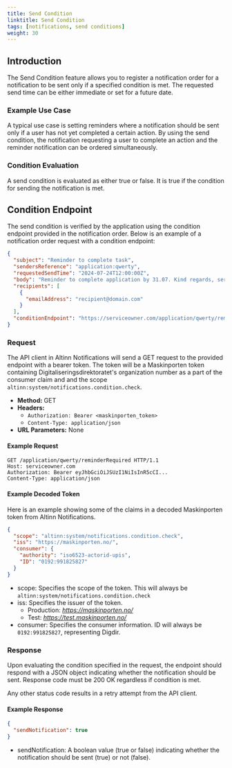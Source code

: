 ```yaml
---
title: Send Condition
linktitle: Send Condition
tags: [notifications, send conditions]
weight: 30
---
```


## Introduction

The Send Condition feature allows you to register a notification order 
for a notification to be sent only if a specified condition is met. 
The requested send time can be either immediate or set for a future date.

### Example Use Case

A typical use case is setting reminders where a notification should be sent only if a user 
has not yet completed a certain action. By using the send condition, the notification requesting 
a user to complete an action and the reminder notification can be ordered simultaneously.

### Condition Evaluation

A send condition is evaluated as either true or false. 
It is true if the condition for sending the notification is met.


## Condition Endpoint

The send condition is verified by the application using the condition endpoint provided in the notification order. 
Below is an example of a notification order request with a condition endpoint:

```json {linenos=false,hl_lines="11"}
{
  "subject": "Reminder to complete task",
  "sendersReference": "application:qwerty",
  "requestedSendTime": "2024-07-24T12:00:00Z",
  "body": "Reminder to complete application by 31.07. Kind regards, service owner",
  "recipients": [
    {
      "emailAddress": "recipient@domain.com"
    }
  ],
  "conditionEndpoint": "https://serviceowner.com/application/qwerty/reminderRequired"
}
```

### Request

The API client in Altinn Notifications will send a GET request to the provided endpoint with a bearer token. 
The token will be a Maskinporten token containing Digitaliseringsdirektoratet's organization number as a part of the
consumer claim and and the scope `altinn:system/notifications.condition.check`.

- **Method:** GET
- **Headers:**
  - `Authorization: Bearer <maskinporten_token>`
  - `Content-Type: application/json`
- **URL Parameters:** None

#### Example Request

```http
GET /application/qwerty/reminderRequired HTTP/1.1
Host: serviceowner.com
Authorization: Bearer eyJhbGciOiJSUzI1NiIsInR5cCI...
Content-Type: application/json
```

#### Example Decoded Token 

Here is an example showing some of the claims in a decoded Maskinporten token from Altinn Notifications. 

```json
{
  "scope": "altinn:system/notifications.condition.check",
  "iss": "https://maskinporten.no/",  
  "consumer": {
    "authority": "iso6523-actorid-upis",
    "ID": "0192:991825827"
  }
}
```
- scope: Specifies the scope of the token. This will always be  `altinn:system/notifications.condition.check`
- iss: Specifies the issuer of the token.
  - Production: _https://maskinporten.no/_ 
  - Test: _https://test.maskinporten.no/_ 
- consumer: Specifies the consumer information. ID will always be `0192:991825827`, representing Digdir.


### Response

Upon evaluating the condition specified in the request, 
the endpoint should respond with a JSON object indicating whether the notification should be sent.
Response code must be 200 OK regardless if condition is met. 

Any other status code results in a retry attempt from the API client.

#### Example Response

```json
{
  "sendNotification": true
}
```

- sendNotification: A boolean value (true or false) indicating whether the notification should be sent (true) or not (false).
